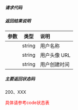 ##### 请求代码


##### 返回结果说明

|参数|类型|说明|
| :---------:| :---------:| :-------|
||string|用户名称|
||string|用户头像 URL |
||string|用户创建时间|

##### 主要返回状态码

200、XXX

<span style="color:red;">具体请参考code状态表</span>